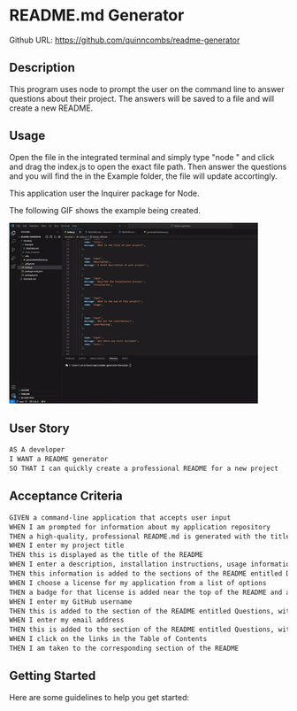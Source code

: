# README.md Generator
Github URL: https://github.com/quinncombs/readme-generator

## Description
This program uses node to prompt the user on the command line to answer questions about their project. The answers will be saved to a file and will create a new README.

## Usage
Open the file in the integrated terminal and simply type "node " and click and drag the index.js to open the exact file path. Then answer the questions and you will find the in
the Example folder, the file will update accortingly.

This application user the Inquirer package for Node.

The following GIF shows the example being created. 

![](https://github.com/quinncombs/readme-generator/blob/main/Develop/video/ezgif.com-crop%20(1).gif)


## User Story

```md
AS A developer
I WANT a README generator
SO THAT I can quickly create a professional README for a new project
```

## Acceptance Criteria

```md
GIVEN a command-line application that accepts user input
WHEN I am prompted for information about my application repository
THEN a high-quality, professional README.md is generated with the title of my project and sections entitled Description, Table of Contents, Installation, Usage, License, Contributing, Tests, and Questions
WHEN I enter my project title
THEN this is displayed as the title of the README
WHEN I enter a description, installation instructions, usage information, contribution guidelines, and test instructions
THEN this information is added to the sections of the README entitled Description, Installation, Usage, Contributing, and Tests
WHEN I choose a license for my application from a list of options
THEN a badge for that license is added near the top of the README and a notice is added to the section of the README entitled License that explains which license the application is covered under
WHEN I enter my GitHub username
THEN this is added to the section of the README entitled Questions, with a link to my GitHub profile
WHEN I enter my email address
THEN this is added to the section of the README entitled Questions, with instructions on how to reach me with additional questions
WHEN I click on the links in the Table of Contents
THEN I am taken to the corresponding section of the README
```

## Getting Started

Here are some guidelines to help you get started:
